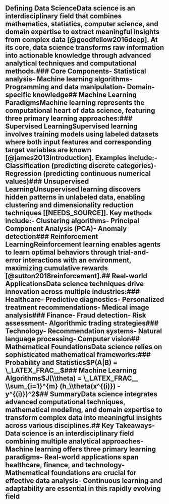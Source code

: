 ## Defining Data ScienceData science is an interdisciplinary field that combines mathematics, statistics, computer science, and domain expertise to extract meaningful insights from complex data [@goodfellow2016deep]. At its core, data science transforms raw information into actionable knowledge through advanced analytical techniques and computational methods.### Core Components- Statistical analysis- Machine learning algorithms- Programming and data manipulation- Domain-specific knowledge## Machine Learning ParadigmsMachine learning represents the computational heart of data science, featuring three primary learning approaches:### Supervised LearningSupervised learning involves training models using labeled datasets where both input features and corresponding target variables are known [@james2013introduction]. Examples include:- Classification (predicting discrete categories)- Regression (predicting continuous numerical values)### Unsupervised LearningUnsupervised learning discovers hidden patterns in unlabeled data, enabling clustering and dimensionality reduction techniques [[NEEDS_SOURCE]]. Key methods include:- Clustering algorithms- Principal Component Analysis (PCA)- Anomaly detection### Reinforcement LearningReinforcement learning enables agents to learn optimal behaviors through trial-and-error interactions with an environment, maximizing cumulative rewards [@sutton2018reinforcement].## Real-world ApplicationsData science techniques drive innovation across multiple industries:### Healthcare- Predictive diagnostics- Personalized treatment recommendations- Medical image analysis### Finance- Fraud detection- Risk assessment- Algorithmic trading strategies### Technology- Recommendation systems- Natural language processing- Computer vision## Mathematical FoundationsData science relies on sophisticated mathematical frameworks:### Probability and Statistics$P(A|B) = \_LATEX_FRAC__$### Machine Learning Algorithms$J(\\theta) = \_LATEX_FRAC__ \\sum_{i=1}^{m} (h_\\theta(x^{(i)}) - y^{(i)})^2$## SummaryData science integrates advanced computational techniques, mathematical modeling, and domain expertise to transform complex data into meaningful insights across various disciplines.## Key Takeaways- Data science is an interdisciplinary field combining multiple analytical approaches- Machine learning offers three primary learning paradigms- Real-world applications span healthcare, finance, and technology- Mathematical foundations are crucial for effective data analysis- Continuous learning and adaptability are essential in this rapidly evolving field